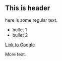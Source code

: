 ## This is header

here is some regular text.

 * bullet 1
 * bullet 2
 
 [Link to Google](http://www.google.com)
 
 More text. 